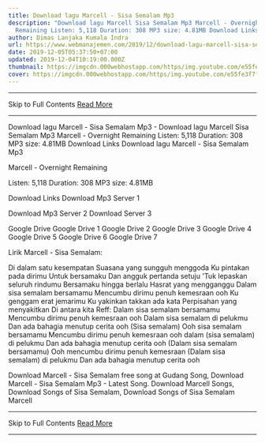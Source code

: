 ```yaml
---
title: Download lagu Marcell - Sisa Semalam Mp3
description: "Download lagu Marcell Sisa Semalam Mp3 Marcell - Overnight
  Remaining Listen: 5,118 Duration: 308 MP3 size: 4.81MB Download Links"
author: Dimas Lanjaka Kumala Indra
url: https://www.webmanajemen.com/2019/12/download-lagu-marcell-sisa-semalam-mp3.html
date: 2019-12-05T05:37:50+07:00
updated: 2019-12-04T10:19:00.000Z
thumbnail: https://imgcdn.000webhostapp.com/https/img.youtube.com/e55fe3f7f44f6f70ae4b413b565631da.jpeg
cover: https://imgcdn.000webhostapp.com/https/img.youtube.com/e55fe3f7f44f6f70ae4b413b565631da.jpeg
---
```


<hr/> Skip to Full Contents <a href="https://www.webmanajemen.com/2019/12/download-lagu-marcell-sisa-semalam-mp3.html" rel="follow" class="button" id="read-more">Read More</a> <hr/> Download lagu Marcell - Sisa Semalam Mp3 - Download lagu Marcell Sisa Semalam Mp3 Marcell - Overnight Remaining Listen: 5,118 Duration: 308 MP3 size: 4.81MB Download Links Download lagu Marcell - Sisa Semalam Mp3

  Marcell - Overnight Remaining 

  Listen: 5,118 
  Duration: 308 
  MP3 size: 4.81MB 

  Download Links 
  Download Mp3 Server 1 

  Download Mp3 Server 2 
  Download Server 3 


  Google Drive   Google Drive 1 
  Google Drive 2 
  Google Drive 3 
  Google Drive 4 
  Google Drive 5 
  Google Drive 6 
  Google Drive 7 


                             
Lirik Marcell - Sisa Semalam:
                             
 Di dalam satu kesempatan 
 Suasana yang sungguh menggoda 
 Ku pintakan pada dirimu 
 Untuk bersamaku 
 Dan angguk pertanda setuju 
 'Tuk lepaskan seluruh rindumu 
 Bersamaku hingga berlalu 
 Hasrat yang mengganggu 
 Dalam sisa semalam bersamamu 
 Mencumbu dirimu penuh kemesraan ooh 
 Ku genggam erat jemarimu 
 Ku yakinkan takkan ada kata 
 Perpisahan yang menyakitkan 
 Di antara kita 
 Reff: 
 Dalam sisa semalam bersamamu 
 Mencumbu dirimu penuh kemesraan ooh 
 Dalam sisa semalam di pelukmu 
 Dan ada bahagia menutup cerita ooh 
 (Sisa semalam) 
 Ooh sisa semalam bersamamu 
 Mencumbu dirimu penuh kemesraan ooh 
 dalam (sisa semalam) di pelukmu 
 Dan ada bahagia menutup cerita ooh 
 (Dalam sisa semalam bersamamu) 
 Ooh mencumbu dirimu penuh kemesraan 
 (Dalam sisa semalam) di pelukmu 
 Dan ada bahagia menutup cerita ooh 
                         
  Download Marcell - Sisa Semalam free song at Gudang Song, Download Marcell - Sisa Semalam Mp3 - Latest Song.  Download Marcell Songs, Download Songs of Sisa Semalam, Download Songs of Sisa Semalam Marcell <hr/> Skip to Full Contents <a href="https://www.webmanajemen.com/2019/12/download-lagu-marcell-sisa-semalam-mp3.html" rel="follow" class="button" id="read-more">Read More</a> <hr/>